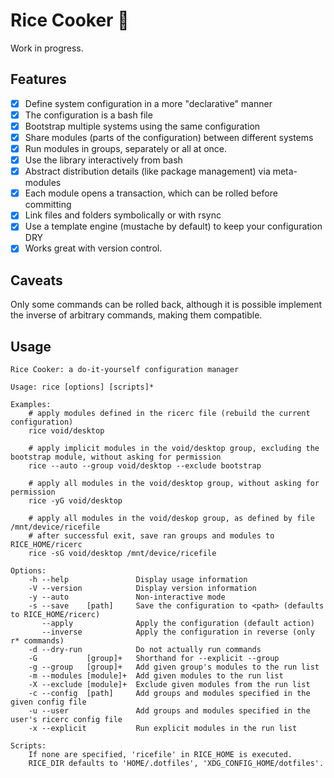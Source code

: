 # Rice Cooker 🍚

Work in progress.

## Features

- [x] Define system configuration in a more "declarative" manner
- [x] The configuration is a bash file
- [x] Bootstrap multiple systems using the same configuration
- [x] Share modules (parts of the configuration) between different systems
- [x] Run modules in groups, separately or all at once.
- [x] Use the library interactively from bash
- [x] Abstract distribution details (like package management) via meta-modules
- [x] Each module opens a transaction, which can be rolled before committing
- [x] Link files and folders symbolically or with rsync
- [x] Use a template engine (mustache by default) to keep your configuration DRY
- [x] Works great with version control.

## Caveats

Only some commands can be rolled back, although it is possible implement the inverse of arbitrary commands, making them compatible.

## Usage

```man
Rice Cooker: a do-it-yourself configuration manager

Usage: rice [options] [scripts]*

Examples:
	# apply modules defined in the ricerc file (rebuild the current configuration)
	rice void/desktop

	# apply implicit modules in the void/desktop group, excluding the bootstrap module, without asking for permission
	rice --auto --group void/desktop --exclude bootstrap

	# apply all modules in the void/desktop group, without asking for permission
	rice -yG void/desktop

	# apply all modules in the void/deskop group, as defined by file /mnt/device/ricefile
	# after successful exit, save ran groups and modules to RICE_HOME/ricerc
	rice -sG void/desktop /mnt/device/ricefile

Options:
	-h --help               Display usage information
	-V --version            Display version information
	-y --auto               Non-interactive mode
	-s --save    [path]     Save the configuration to <path> (defaults to RICE_HOME/ricerc)
	   --apply              Apply the configuration (default action)
	   --inverse            Apply the configuration in reverse (only r* commands)
	-d --dry-run            Do not actually run commands
	-G           [group]+   Shorthand for --explicit --group
	-g --group   [group]+   Add given group's modules to the run list
	-m --modules [module]+  Add given modules to the run list
	-X --exclude [module]+  Exclude given modules from the run list
	-c --config  [path]     Add groups and modules specified in the given config file
	-u --user               Add groups and modules specified in the user's ricerc config file
	-x --explicit           Run explicit modules in the run list

Scripts:
	If none are specified, 'ricefile' in RICE_HOME is executed.
	RICE_DIR defaults to 'HOME/.dotfiles', 'XDG_CONFIG_HOME/dotfiles'.
```
